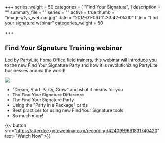 +++
series_weight = 50
categories = [
  "Find Your Signature",
]
description = ""
summary_file = ""
series = ""
active = true
thumb = "images/fys_webinar.jpg"
date = "2017-01-06T11:33:42-05:00"
title = "find your signature webinar"
categories_weight = 50

+++

## Find Your Signature Training webinar

Led by PartyLite Home Office field trainers, this webinar will introduce you to the new Find Your Signature Party and how it is revolutionizing PartyLite businesses around the world!

<img class="columns-2 right" src="/images/fys_webinar.jpg" />

+ "Dream, Start, Party, Grow" and what it means for you
+ The Find Your Signature Difference
+ The Find Your Signature Party
+ Using the "Party in a Package" cards
+ Best practices for using new Find Your Signature tools
+ So much more!

{{< button src="https://attendee.gotowebinar.com/recording/4240959661831740420" text="Watch Now" >}}

